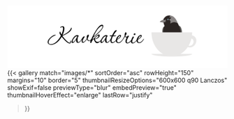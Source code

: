 
![Kavkaterie](blog_logo.png)
{{< gallery match="images/*"
    sortOrder="asc" 
    rowHeight="150"
    margins="10"
    border="5"
    thumbnailResizeOptions="600x600 q90 Lanczos"
    showExif=false
    previewType="blur" 
    embedPreview="true"
    thumbnailHoverEffect="enlarge"
    lastRow="justify"
>}}
